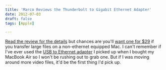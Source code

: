 ```yaml
---
title: 'Marco Reviews the Thunderbolt to Gigabit Ethernet Adapter'
date: 2012-07-03
draft: false
tags: [Apple]

---
```


[Read the review for the details](http://www.marco.org/2012/07/02/thunderbolt-gigabit-adapter) but chances are you'll [want one for $29](http://store.apple.com/ca/product/MD463) if you transfer large files on a non-ethernet equipped Mac. I can't remember if I've ever used the [USB to Ethernet adapter](http://store.apple.com/ca/product/MC704ZM/A) I picked up when I bought my MacBook Air so I won't be rushing out to grab one. But if I was moving around more video files, it'd be the first thing I'd pick up.